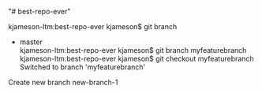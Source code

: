 "# best-repo-ever" 

kjameson-ltm:best-repo-ever kjameson$ git branch 
   * master  
kjameson-ltm:best-repo-ever kjameson$ git branch myfeaturebranch 
kjameson-ltm:best-repo-ever kjameson$ git checkout myfeaturebranch 
  Switched to branch 'myfeaturebranch'

  Create new branch new-branch-1